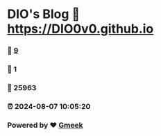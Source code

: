 # DIO's Blog :link: https://DIO0v0.github.io 
### :page_facing_up: [9](https://DIO0v0.github.io/tag.html) 
### :speech_balloon: 1 
### :hibiscus: 25963 
### :alarm_clock: 2024-08-07 10:05:20 
### Powered by :heart: [Gmeek](https://github.com/Meekdai/Gmeek)
